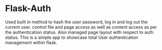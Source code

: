 # Flask-Auth
Used built in method to hash the user password, log in and log out the current user. control file and page access as well as content access as per the authentication status. Also managed page layout with respect to auth status. This is a simple app to showcase total User authentication management within flask.
